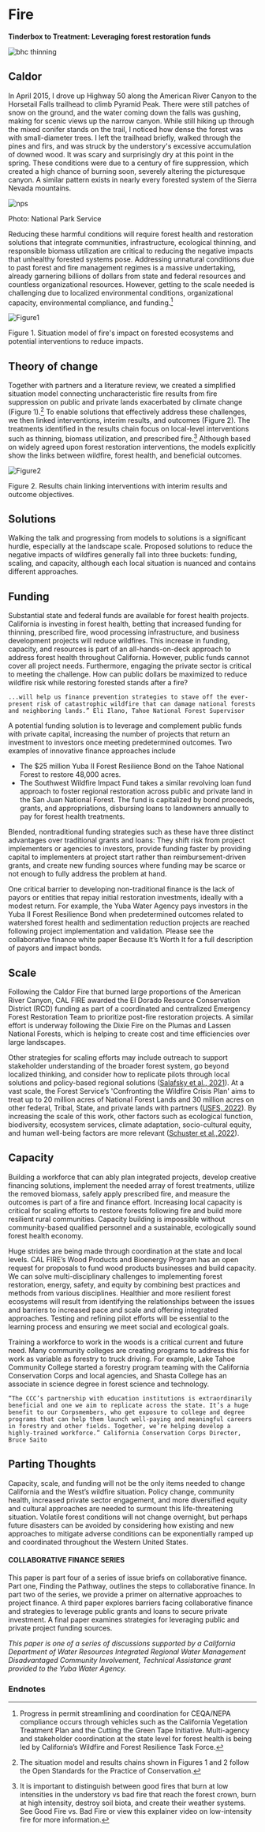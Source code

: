 # Fire

**Tinderbox to Treatment: Leveraging forest restoration funds**

![bhc thinning](https://i.imgur.com/RYUp8iq.png)

## Caldor

In April 2015, I drove up Highway 50 along the American River Canyon to the Horsetail Falls trailhead to climb Pyramid Peak. There were still patches of snow on the ground, and the water coming down the falls was gushing, making for scenic views up the narrow canyon. While still hiking up through the mixed conifer stands on the trail, I noticed how dense the forest was with small-diameter trees. I left the trailhead briefly, walked through the pines and firs, and was struck by the understory's excessive accumulation of downed wood. It was scary and surprisingly dry at this point in the spring. These conditions were due to a century of fire suppression, which created a high chance of burning soon, severely altering the picturesque canyon. A similar pattern exists in nearly every forested system of the Sierra Nevada mountains.

![nps](https://i.imgur.com/qzcAsxl.png)

Photo: National Park Service

Reducing these harmful conditions will require forest health and restoration solutions that integrate communities, infrastructure, ecological thinning, and responsible biomass utilization are critical to reducing the negative impacts that unhealthy forested systems pose. Addressing unnatural conditions due to past forest and fire management regimes is a massive undertaking, already garnering billions of dollars from state and federal resources and countless organizational resources. However, getting to the scale needed is challenging due to localized environmental conditions, organizational capacity, environmental compliance, and funding.[^1]

![Figure1](https://i.imgur.com/XkBQPmz.png)

Figure 1. Situation model of fire's impact on forested ecosystems and potential interventions to reduce
impacts.

## Theory of change

Together with partners and a literature review, we created a simplified situation model connecting uncharacteristic fire results from fire suppression on public and private lands exacerbated by climate change (Figure 1).[^2] To enable solutions that effectively address these challenges, we then linked interventions, interim results, and outcomes (Figure 2). The treatments identified in the results chain focus on local-level interventions such as thinning, biomass utilization, and prescribed fire.[^3] Although based on widely agreed upon forest restoration interventions, the models explicitly show the links between wildfire, forest health, and beneficial outcomes.

![Figure2](https://i.imgur.com/HO5Zfqy.png)

Figure 2. Results chain linking interventions with interim results and outcome objectives.

## Solutions

Walking the talk and progressing from models to solutions is a significant hurdle, especially at the landscape scale. Proposed solutions to reduce the negative impacts of wildfires generally fall into three buckets: funding,
scaling, and capacity, although each local situation is nuanced and contains different approaches.

## Funding

Substantial state and federal funds are available for forest health projects. California is investing in forest
health, betting that increased funding for thinning, prescribed fire, wood processing infrastructure, and
business development projects will reduce wildfires. This increase in funding, capacity, and resources is part
of an all-hands-on-deck approach to address forest health throughout California. However, public funds
cannot cover all project needs. Furthermore, engaging the private sector is critical to meeting the challenge.
How can public dollars be maximized to reduce wildfire risk while restoring forested stands after a fire?

```{admonition} The Yuba Forest Resilience bond
...will help us finance prevention strategies to stave off the ever-present risk of catastrophic wildfire that can damage national forests and neighboring lands.” Eli Ilano, Tahoe National Forest Supervisor
```

A potential funding solution is to leverage and complement public funds with private capital, increasing the
number of projects that return an investment to investors once meeting predetermined outcomes. Two
examples of innovative finance approaches include

- The $25 million Yuba II Forest Resilience Bond on the Tahoe National Forest to restore 48,000 acres. 
- The Southwest Wildfire Impact Fund takes a similar revolving loan fund approach to foster regional restoration across public and private land in the San Juan National Forest. The fund is capitalized by bond proceeds, grants, and appropriations, disbursing loans to landowners annually to pay for forest health treatments.

Blended, nontraditional funding strategies such as these have three distinct advantages over traditional grants and loans: They shift risk from project implementers or agencies to investors, provide funding faster by providing capital to implementers at project start rather than reimbursement-driven grants, and create new funding sources where funding may be scarce or not enough to fully address the problem at hand.

One critical barrier to developing non-traditional finance is the lack of payors or entities that repay initial restoration investments, ideally with a modest return. For example, the Yuba Water Agency pays investors in the Yuba II Forest Resilience Bond when predetermined outcomes related to watershed forest health and sedimentation reduction projects are reached following project implementation and validation. Please see the collaborative finance white paper Because It’s Worth It for a full description of payors and impact bonds.

## Scale

Following the Caldor Fire that burned large proportions of the American River Canyon, CAL FIRE awarded the El Dorado Resource Conservation District (RCD) funding as part of a coordinated and centralized Emergency Forest Restoration Team to prioritize post-fire restoration projects. A similar effort is underway following the Dixie Fire on the Plumas and Lassen National Forests, which is helping to create cost and time efficiencies over large landscapes.

Other strategies for scaling efforts may include outreach to support stakeholder understanding of the broader forest system, go beyond localized thinking, and consider how to replicate pilots through local solutions and policy-based regional solutions ([Salafsky et al., 2021](https://stapgef.org/sites/default/files/2021-06/Taking%20Nature%20Based%20Solutions%20to%20Scale%202021-01.pdf)). At a vast scale, the Forest Service’s 'Confronting the Wildfire Crisis Plan' aims to treat up to 20 million acres of National Forest Lands and 30 million acres on other federal, Tribal, State, and private lands with partners ([USFS, 2022](https://www.fs.usda.gov/sites/default/files/Confronting-Wildfire-Crisis.pdf)). By increasing the scale of this work, other factors such as ecological function, biodiversity, ecosystem services, climate adaptation, socio-cultural equity, and human well-being factors are more relevant ([Schuster et al.,2022](https://sustainableeconomiesconsulting.com/top-barriers-for-nonprofits-aiming-to-increase-their-impact-on-nature-and-human-well-being/)).

## Capacity

Building a workforce that can ably plan integrated projects, develop creative financing solutions, implement the needed array of forest treatments, utilize the removed biomass, safely apply prescribed fire, and measure the outcomes is part of a fire and finance effort. Increasing local capacity is critical for scaling efforts to restore forests following fire and build more resilient rural communities. Capacity building is impossible without community-based qualified personnel and a sustainable, ecologically sound forest health economy.

Huge strides are being made through coordination at the state and local levels. CAL FIRE’s Wood Products and Bioenergy Program has an open request for proposals to fund wood products businesses and build capacity. We can solve multi-disciplinary challenges to implementing forest restoration, energy, safety, and equity by combining best practices and methods from various disciplines. Healthier and more resilient forest ecosystems will result from identifying the relationships between the issues and barriers to increased pace and scale and offering integrated approaches. Testing and refining pilot efforts will be essential to the learning process and ensuring we meet social and ecological goals.

Training a workforce to work in the woods is a critical current and future need. Many community colleges are creating programs to address this for work as variable as forestry to truck driving. For example, Lake Tahoe Community College started a forestry program teaming with the California Conservation Corps and local agencies, and Shasta College has an associate in science degree in forest science and technology. 

```{admonition} California Conservation Corps
“The CCC’s partnership with education institutions is extraordinarily beneficial and one we aim to replicate across the state. It’s a huge benefit to our Corpsmembers, who get exposure to college and degree programs that can help them launch well-paying and meaningful careers in forestry and other fields. Together, we’re helping develop a highly-trained workforce.” California Conservation Corps Director, Bruce Saito
```

## Parting Thoughts

Capacity, scale, and funding will not be the only items needed to change California and the West’s wildfire situation. Policy change, community health, increased private sector engagement, and more diversified equity and cultural approaches are needed to surmount this life-threatening situation. Volatile forest conditions will not change overnight, but perhaps future disasters can be avoided by considering how existing and new
approaches to mitigate adverse conditions can be exponentially ramped up and coordinated throughout the Western United States.

#### COLLABORATIVE FINANCE SERIES

This paper is part four of a series of issue briefs on collaborative finance. Part one, Finding the Pathway,
outlines the steps to collaborative finance. In part two of the series, we provide a primer on alternative
approaches to project finance. A third paper explores barriers facing collaborative finance and strategies to
leverage public grants and loans to secure private investment. A final paper examines strategies for leveraging
public and private project funding sources.

_This paper is one of a series of discussions supported by a California Department of Water Resources
Integrated Regional Water Management Disadvantaged Community Involvement, Technical Assistance grant
provided to the Yuba Water Agency._

### Endnotes

[^1]: Progress in permit streamlining and coordination for CEQA/NEPA compliance occurs through vehicles such as the California Vegetation Treatment Plan and the Cutting the Green Tape Initiative. Multi-agency and stakeholder coordination at the state level for forest health is being led by California’s Wildfire and Forest Resilience Task Force.

[^2]: The situation model and results chains shown in Figures 1 and 2 follow the Open Standards for the Practice of Conservation.

[^3]: It is important to distinguish between good fires that burn at low intensities in the understory vs bad fire that reach the forest crown, burn at high intensity, destroy soil biota, and create their weather systems. See Good Fire vs. Bad Fire or view this explainer video on low-intensity fire for more information.